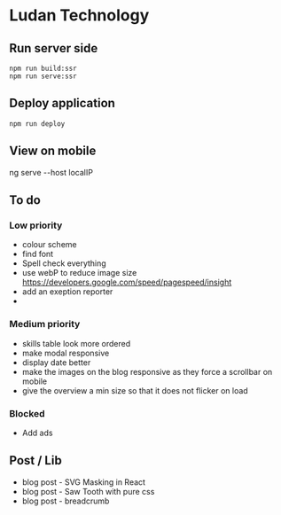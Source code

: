 # Ludan Technology

## Run server side

```
npm run build:ssr
npm run serve:ssr
```

## Deploy application

```
npm run deploy
```

## View on mobile

ng serve --host localIP

## To do

### Low priority

- colour scheme
- find font
- Spell check everything
- use webP to reduce image size https://developers.google.com/speed/pagespeed/insight
- add an exeption reporter
-
### Medium priority

- skills table look more ordered
- make modal responsive
- display date better
- make the images on the blog responsive as they force a scrollbar on mobile
- give the overview a min size so that it does not flicker on load

### Blocked

- Add ads

## Post / Lib

- blog post - SVG Masking in React
- blog post - Saw Tooth with pure css
- blog post - breadcrumb

